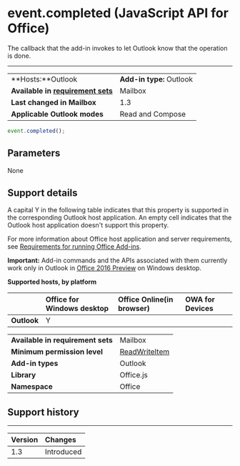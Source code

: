 
# event.completed (JavaScript API for Office)
The callback that the add-in invokes to let Outlook know that the operation is done.

****

|||
|:-----|:-----|
|**Hosts:**Outlook|**Add-in type:** Outlook|
|**Available in [requirement sets](http://msdn.microsoft.com/library/6b6702f2-b0a5-46ab-a356-8dda897ca8ae%28Office.15%29.aspx)**|Mailbox|
|**Last changed in Mailbox**|1.3|
|**Applicable Outlook modes**|Read and Compose|



```js
event.completed();
```


## Parameters

None


## Support details


A capital Y in the following table indicates that this property is supported in the corresponding Outlook host application. An empty cell indicates that the Outlook host application doesn't support this property.

For more information about Office host application and server requirements, see [Requirements for running Office Add-ins](http://msdn.microsoft.com/library/67340567-bb9a-498c-96d3-3f52f28c16bc%28Office.15%29.aspx).

 **Important:** Add-in commands and the APIs associated with them currently work only in Outlook in [Office 2016 Preview](https://products.office.com/en-us/office-2016-preview) on Windows desktop.


**Supported hosts, by platform**

| |**Office for Windows desktop**|**Office Online(in browser)**|**OWA for Devices**|
|:-----|:-----|:-----|:-----|
|**Outlook**|Y|||

|||
|:-----|:-----|
|**Available in requirement sets**|Mailbox|
|**Minimum permission level**|[ReadWriteItem](http://msdn.microsoft.com/library/5bca69f2-b287-4e19-8f0f-78d896b2a3d3%28Office.15%29.aspx)|
|**Add-in types**|Outlook|
|**Library**|Office.js|
|**Namespace**|Office|

## Support history





****


|**Version**|**Changes**|
|:-----|:-----|
|1.3|Introduced|
